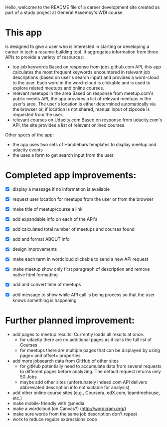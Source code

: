 Hello, welcome to the README file of a career development site created as part of a study project at General Assemby's WDI course.

# This app
is designed to give a user who is interested in starting or developing a career in tech a resume-building tool. It aggregates information from three APIs to provide a variety of resources:
- top job keywords
Based on response from jobs.github.com API, this app calculates the most frequent keywords encountered in relevant job descriptions (based on user's search input) and provides a word-cloud to the user. Each word in the word-cloud is clickable and is used to explore related meetups and online courses.
- relevant meetups in the area
Based on response from meetup.com's public events API, the app provides a list of relevant meetups in the user's area. The user's location is either determined automatically via the browser or, if location is not shared, manual input of zipcode is requested from the user.
- relevant courses on Udacity.com
Based on response from udacity.com's API, the site provides a list of relevant onlined courses.

Other specs of the app:
- the app uses two sets of Handlebars templates to display meetup and udacity events
- the uses a form to get search input from the user

# Completed app improvements:
- [x] display a message if no information is available
- [x] request user location for meetups from the user or from the browser
- [x] make title of meetup/course a link
- [x] add expandable info on each of the API's
- [x] add calculated total number of meetups and courses found
- [x] add and format ABOUT info
- [x] design improvements
- [x] make each term in wordcloud clickable to send a new API request
- [x] make meetup show only first paragraph of description and remove native html formatting
- [x] add and convert time of meetups
- [x] add message to show while API call is being process so that the user knows something is happening


# Further planned improvement:
- add pages to meetup results. Currently loads all results at once.
  - for udacity there are no additional pages as it calls the full list of Courses
  - for meetups there are multiple pages that can be displayed by using page= and offset= properties
- add more jobsearch data from GitHub of other sites
  - for gitHub potentially need to accumulate data from several requests to different pages before analyzing. The default request returns only 50 Jobs
  - maybe add other sites (unfortunately indeed.com API delivers abbreviated description info not suitable for analysis)
- add other online course sites (e.g., Coursera, edX.com, teamtreehouse, etc.)
- make mobile-friendly with @media
- make a wordcloud (on Canvas?) (http://wordcram.org/)
- make sure words from the same job description don't repeat
- work to reduce regular expressions code

